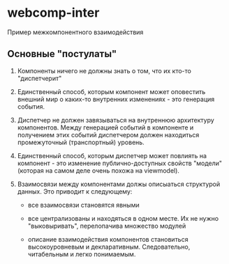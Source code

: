 # webcomp-inter
Пример межкомпонентного взаимодействия

## Основные "постулаты"

1. Компоненты ничего не должны знать о том, что их кто-то "диспетчерит"

2. Единственный способ, которым компонент может оповестить внешний мир о каких-то внутренних изменениях - это генерация события.

3. Диспетчер не должен завязываться на внутреннюю архитектуру компонентов. Между генерацией событий в компоненте и получением этих событий диспетчером должен находиться промежуточный (транспортный) уровень.

4. Единственный способ, которым диспетчер может повлиять на компонент - это изменение публично-доступных свойств "модели" (которая на самом деле очень похожа на viewmodel).

5. Взаимосвязи между компонентами должы описыаться структурой данных. Это приводит к следующему:

    - все взаимосвязи становятся явными

    - все  централизованы и находяться в одном месте. Их не нужно "выковыривать", перелопачива множество модулей

    - описание взаимодействия компонентов становиться высокоуровневым и декларативным. Следовательно, читабельным и легко понимаемым.

